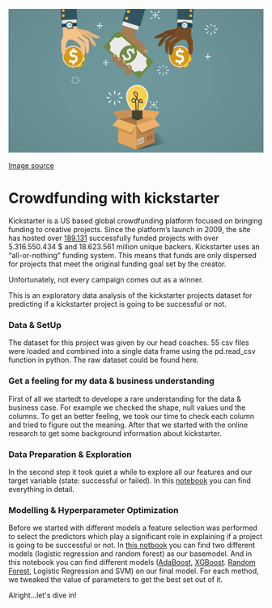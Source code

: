 ![](https://github.com/Ela-Bo/second_EDA_Project/blob/main/crowdfundin.png)

[Image source](https://www.travellerzee.com/how-to-plan-a-trip-with-zero-budget/)

# Crowdfunding with kickstarter

Kickstarter is a US based global crowdfunding platform focused on bringing funding to creative projects. 
Since the platform’s launch in 2009, the site has hosted over [189.131](https://www.kickstarter.com/help/stats?lang=de) successfully funded projects with over 5.316.550.434 $ and 18.623.561 million unique backers. 
Kickstarter uses an “all-or-nothing” funding system. This means that funds are only dispersed for projects that meet the original funding goal set by the creator.

Unfortunately, not every campaign comes out as a winner. 

This is an exploratory data analysis of the kickstarter projects dataset for predicting if a kickstarter project is going to be successful or not.

### Data & SetUp
The dataset for this project was given by our head coaches. 
55 csv files were loaded and combined into a single data frame using the pd.read_csv function in python. 
The raw dataset could be found here. 

### Get a feeling for my data & business understanding
First of all we startedt to develope a rare understanding for the data & business case. 
For example we checked the shape, null values und the columns. 
To get an better feeling, we took our time to check each column and tried to figure out the meaning. 
After that we started with the online research to get some background information about kickstarter. 

### Data Preparation & Exploration
In the second step it took quiet a while to explore all our features and our target variable (state: successful or failed). 
In this [notebook](https://github.com/Ela-Bo/second_EDA_Project/blob/main/EDA.ipynb) you can find everything in detail. 

### Modelling & Hyperparameter Optimization
Before we started with different models a feature selection was performed to select the predictors which play a significant role in explaining if a project is going to be successful or not. In [this notbook](https://github.com/Ela-Bo/second_EDA_Project/blob/main/BaseModel.ipynb) you can find two different models (logistic regression and random forest) as our basemodel. And in this notebook you can find different models ([AdaBoost](https://github.com/Ela-Bo/second_EDA_Project/blob/main/MainModel_AdaBoost.ipynb), [XGBoost](https://github.com/Ela-Bo/second_EDA_Project/blob/main/MainModel_XGBoost.ipynb). [Random Forest](https://github.com/Ela-Bo/second_EDA_Project/blob/main/MainModel_RanFor.ipynb), Logistic Regression and SVM) on our final model. For each method, we tweaked the value of parameters to get the best set out of it.


Alright...let's dive in!
